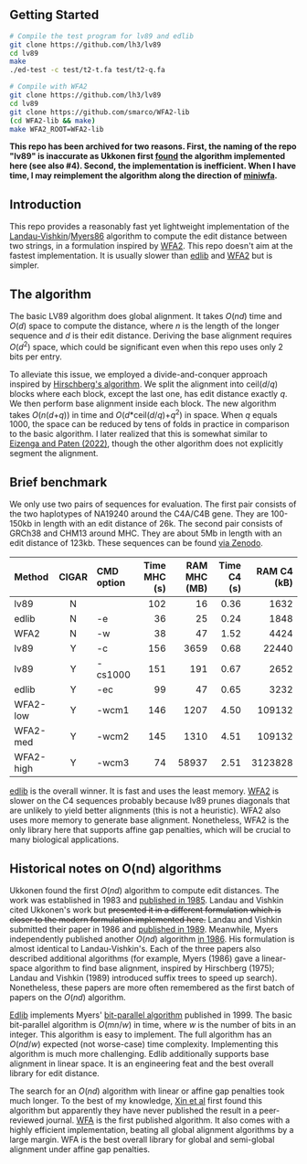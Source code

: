 ## Getting Started

```sh
# Compile the test program for lv89 and edlib
git clone https://github.com/lh3/lv89
cd lv89
make
./ed-test -c test/t2-t.fa test/t2-q.fa

# Compile with WFA2
git clone https://github.com/lh3/lv89
cd lv89
git clone https://github.com/smarco/WFA2-lib
(cd WFA2-lib && make)
make WFA2_ROOT=WFA2-lib
```

**This repo has been archived for two reasons. First, the naming of the repo
"lv89" is inaccurate as Ukkonen first [found][U83] the algorithm implemented
here (see also #4). Second, the implementation is inefficient. When I have
time, I may reimplement the algorithm along the direction of
[miniwfa](https://github.com/lh3/miniwfa).**

## Introduction

This repo provides a reasonably fast yet lightweight implementation of the
[Landau-Vishkin][lv89]/[Myers86][myers86] algorithm to compute the edit
distance between two strings, in a formulation inspired by [WFA2][WFA2]. This
repo doesn't aim at the fastest implementation. It is usually slower than
[edlib][edlib] and [WFA2][WFA2] but is simpler.

## The algorithm

The basic LV89 algorithm does global alignment. It takes *O*(*nd*) time and
*O*(*d*) space to compute the distance, where *n* is the length of the longer
sequence and *d* is their edit distance. Deriving the base alignment requires
*O*(*d*<sup>2</sup>) space, which could be significant even when this repo uses
only 2 bits per entry.

To alleviate this issue, we employed a divide-and-conquer approach inspired by
[Hirschberg's algorithm][lin-space]. We split the alignment into ceil(*d*/*q*)
blocks where each block, except the last one, has edit distance exactly *q*.
We then perform base alignment inside each block. The new algorithm takes
*O*(*n*(*d*+*q*)) in time and *O*(*d*\*ceil(*d*/*q*)+*q*<sup>2</sup>) in space.
When *q* equals 1000, the space can be reduced by tens of folds in practice in
comparison to the basic algorithm. I later realized that this is somewhat
similar to [Eizenga and Paten (2022)][EP22], though the other algorithm does
not explicitly segment the alignment.

## Brief benchmark

We only use two pairs of sequences for evaluation. The first pair consists of
the two haplotypes of NA19240 around the C4A/C4B gene. They are 100-150kb in
length with an edit distance of 26k. The second pair consists of GRCh38 and
CHM13 around MHC. They are about 5Mb in length with an edit distance of 123kb.
These sequences can be found [via Zenodo][seq-zenodo].

|Method|CIGAR|CMD option|Time MHC (s)|RAM MHC (MB)|Time C4 (s)|RAM C4 (kB)|
|:-----|:---:|:---------|-----------:|-----------:|----------:|----------:|
|lv89  |N    |          |102         |16          |0.36       |1632|
|edlib |N    |-e        |36          |25          |0.24       |1848|
|WFA2  |N    |-w        |38          |47          |1.52       |4424|
|lv89  |Y    |-c        |156         |3659        |0.68       |22440|
|lv89  |Y    |-cs1000   |151         |191         |0.67       |2652|
|edlib |Y    |-ec       |99          |47          |0.65       |3232|
|WFA2-low|Y  |-wcm1     |146         |1207        |4.50       |109132|
|WFA2-med|Y  |-wcm2     |145         |1310        |4.51       |109132|
|WFA2-high|Y |-wcm3     |74          |58937       |2.51       |3123828|

[edlib][edlib] is the overall winner. It is fast and uses the least memory.
[WFA2][WFA2] is slower on the C4 sequences probably because lv89 prunes
diagonals that are unlikely to yield better alignments (this is not a
heuristic). WFA2 also uses more memory to generate base alignment. Nonetheless,
WFA2 is the only library here that supports affine gap penalties, which will be
crucial to many biological applications.

## Historical notes on O(nd) algorithms

Ukkonen found the first *O*(*nd*) algorithm to compute edit distances. The
work was established in 1983 and [published in 1985][U83]. Landau and Vishkin
cited Ukkonen's work but ~~presented it in a different formulation which is
closer to the modern formulation implemented here.~~ Landau and Vishkin submitted
their paper in 1986 and [published in 1989][lv89]. Meanwhile, Myers
independently published another *O*(*nd*) algorithm [in 1986][myers86].
His formulation is almost identical to Landau-Vishkin's. Each of the three
papers also described additional algorithms (for example, Myers (1986) gave a
linear-space algorithm to find base alignment, inspired by Hirschberg (1975);
Landau and Vishkin (1989) introduced suffix trees to speed up search).
Nonetheless, these papers are more often remembered as the first batch of
papers on the *O*(*nd*) algorithm.

[Edlib][edlib] implements Myers' [bit-parallel algorithm][myers-bit] published in 1999. The basic
bit-parallel algorithm is *O*(*mn*/*w*) in time, where *w* is the number of
bits in an integer. This algorithm is easy to implement. The full algorithm
has an *O*(*nd*/*w*) expected (not worse-case) time complexity. Implementing
this algorithm is much more challenging. Edlib additionally supports base
alignment in linear space. It is an engineering feat and the best overall
library for edit distance.

The search for an *O*(*nd*) algorithm with linear or affine gap penalties took
much longer. To the best of my knowledge, [Xin et al][leap] first found this
algorithm but apparently they have never published the result in a
peer-reviewed journal. [WFA][WFA2] is the first published algorithm. It also
comes with a highly efficient implementation, beating all global alignment
algorithms by a large margin. WFA is the best overall library for global and
semi-global alignment under affine gap penalties.

[myers86]: https://link.springer.com/article/10.1007/BF01840446
[lv89]: https://doi.org/10.1016/0196-6774(89)90010-2
[U83]: https://www.sciencedirect.com/science/article/pii/S0019995885800462
[edlib]: https://github.com/Martinsos/edlib
[WFA2]: https://github.com/smarco/WFA2-lib
[lin-space]: https://en.wikipedia.org/wiki/Hirschberg%27s_algorithm
[seq-zenodo]: https://zenodo.org/record/6056061
[leap]: https://www.biorxiv.org/content/10.1101/133157v3
[myers-bit]: https://dl.acm.org/doi/10.1145/316542.316550
[EP22]: https://www.biorxiv.org/content/10.1101/2022.01.12.476087v1
